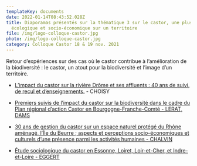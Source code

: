 ```yaml
---
templateKey: documents
date: 2022-01-14T08:43:52.028Z
title: Diaporamas présentés sur la thématique 3 sur le castor, une plus- value
  écologique et socio-économique sur un territoire
file: /img/logo-colloque-castor.jpg
photo: /img/logo-colloque-castor.jpg
category: Colloque Castor 18 & 19 nov. 2021
---
```

Retour d’expériences sur des cas où le castor contribue à l’amélioration de la biodiversité : le castor, un atout pour la biodiversité et l’image d’un territoire.

- <a href="/img/choisy-pour-powerpoint-sans-numéro.pdf" target="_blank">L’impact du castor sur la rivière Drôme et ses affluents : 40 ans de suivi, de recul et d’enseignements.</a> - CHOISY

- <a href="/img/intervention-castor-biodiversité-jne-shna_dl.pdf" target="_blank">Premiers suivis de l’impact du castor sur la biodiversité dans le cadre du Plan régional d’action Castor en Bourgogne-Franche-Comté - LERAT, DAMS</a>

- <a href="/img/diapo_étude_perception_castor_vf.pdf" target="_blank">30 ans de gestion du castor sur un espace naturel protégé du Rhône aménagé, l’Île du Beurre ; aspects et perceptions socio-économiques et culturels d’une présence parmi les activités humaines - CHALVIN</a>

- <a href="/img/présentation-programme-castor-colloquedole19112021.pdf" target="_blank">Étude sociologique du castor en Essonne, Loiret, Loir-et-Cher, et Indre-et-Loire - EGGERT</a>